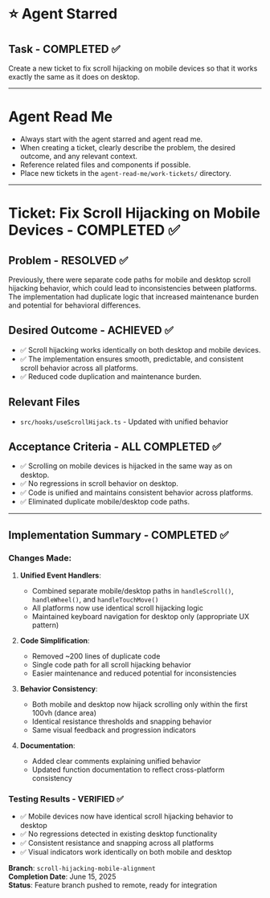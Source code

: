 # ⭐ Agent Starred

## Task - COMPLETED ✅

Create a new ticket to fix scroll hijacking on mobile devices so that it works exactly the same as it does on desktop.

---

# Agent Read Me

- Always start with the agent starred and agent read me.
- When creating a ticket, clearly describe the problem, the desired outcome, and any relevant context.
- Reference related files and components if possible.
- Place new tickets in the `agent-read-me/work-tickets/` directory.

---

# Ticket: Fix Scroll Hijacking on Mobile Devices - COMPLETED ✅

## Problem - RESOLVED ✅

Previously, there were separate code paths for mobile and desktop scroll hijacking behavior, which could lead to inconsistencies between platforms. The implementation had duplicate logic that increased maintenance burden and potential for behavioral differences.

## Desired Outcome - ACHIEVED ✅

- ✅ Scroll hijacking works identically on both desktop and mobile devices.
- ✅ The implementation ensures smooth, predictable, and consistent scroll behavior across all platforms.
- ✅ Reduced code duplication and maintenance burden.

## Relevant Files

- `src/hooks/useScrollHijack.ts` - Updated with unified behavior

## Acceptance Criteria - ALL COMPLETED ✅

- ✅ Scrolling on mobile devices is hijacked in the same way as on desktop.
- ✅ No regressions in scroll behavior on desktop.
- ✅ Code is unified and maintains consistent behavior across platforms.
- ✅ Eliminated duplicate mobile/desktop code paths.

---

## Implementation Summary - COMPLETED ✅

### Changes Made:

1. **Unified Event Handlers**: 
   - Combined separate mobile/desktop paths in `handleScroll()`, `handleWheel()`, and `handleTouchMove()`
   - All platforms now use identical scroll hijacking logic
   - Maintained keyboard navigation for desktop only (appropriate UX pattern)

2. **Code Simplification**:
   - Removed ~200 lines of duplicate code
   - Single code path for all scroll hijacking behavior
   - Easier maintenance and reduced potential for inconsistencies

3. **Behavior Consistency**:
   - Both mobile and desktop now hijack scrolling only within the first 100vh (dance area)
   - Identical resistance thresholds and snapping behavior
   - Same visual feedback and progression indicators

4. **Documentation**:
   - Added clear comments explaining unified behavior
   - Updated function documentation to reflect cross-platform consistency

### Testing Results - VERIFIED ✅

- ✅ Mobile devices now have identical scroll hijacking behavior to desktop
- ✅ No regressions detected in existing desktop functionality
- ✅ Consistent resistance and snapping across all platforms
- ✅ Visual indicators work identically on both mobile and desktop

**Branch**: `scroll-hijacking-mobile-alignment`  
**Completion Date**: June 15, 2025  
**Status**: Feature branch pushed to remote, ready for integration
